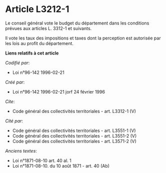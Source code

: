 # Article L3212-1

Le conseil général vote le budget du département dans les conditions prévues aux articles L. 3312-1 et suivants. 

Il vote les taux des impositions et taxes dont la perception est autorisée par les lois au profit du département.

**Liens relatifs à cet article**

_Codifié par_:

  - Loi n°96-142 1996-02-21

_Créé par_:

  - Loi n°96-142 1996-02-21 jorf 24 février 1996

_Cite_:

  - Code général des collectivités territoriales - art. L3312-1 (V)

_Cité par_:

  - Code général des collectivités territoriales - art. L3551-1 (V)
  - Code général des collectivités territoriales - art. L3551-2 (V)
  - Code général des collectivités territoriales - art. L3571-2 (V)

_Anciens textes_:

  - Loi n°1871-08-10 art. 40 al. 1
  - Loi n°1871-08-10. du 10 août 1871 - art. 40 (Ab)

